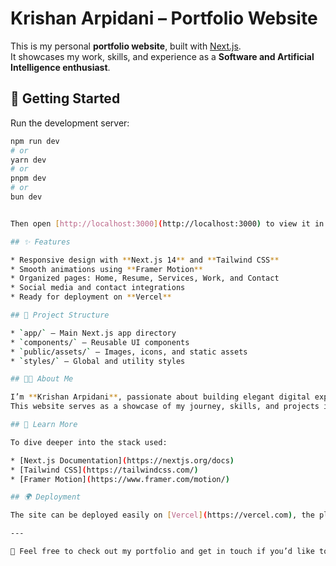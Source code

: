 # Krishan Arpidani – Portfolio Website

This is my personal **portfolio website**, built with [Next.js](https://nextjs.org/).  
It showcases my work, skills, and experience as a **Software and Artificial Intelligence enthusiast**.

## 🚀 Getting Started

Run the development server:

```bash
npm run dev
# or
yarn dev
# or
pnpm dev
# or
bun dev


Then open [http://localhost:3000](http://localhost:3000) to view it in your browser.

## ✨ Features

* Responsive design with **Next.js 14** and **Tailwind CSS**
* Smooth animations using **Framer Motion**
* Organized pages: Home, Resume, Services, Work, and Contact
* Social media and contact integrations
* Ready for deployment on **Vercel**

## 📂 Project Structure

* `app/` – Main Next.js app directory
* `components/` – Reusable UI components
* `public/assets/` – Images, icons, and static assets
* `styles/` – Global and utility styles

## 🧑‍💻 About Me

I’m **Krishan Arpidani**, passionate about building elegant digital experiences and exploring the field of **Artificial Intelligence**.
This website serves as a showcase of my journey, skills, and projects in **software development and AI**.

## 📖 Learn More

To dive deeper into the stack used:

* [Next.js Documentation](https://nextjs.org/docs)
* [Tailwind CSS](https://tailwindcss.com/)
* [Framer Motion](https://www.framer.com/motion/)

## 🌍 Deployment

The site can be deployed easily on [Vercel](https://vercel.com), the platform created by the makers of Next.js.

---

🔗 Feel free to check out my portfolio and get in touch if you’d like to collaborate!
